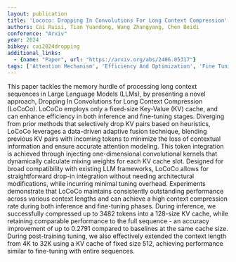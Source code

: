 ```yaml
---
layout: publication
title: 'Lococo: Dropping In Convolutions For Long Context Compression'
authors: Cai Ruisi, Tian Yuandong, Wang Zhangyang, Chen Beidi
conference: "Arxiv"
year: 2024
bibkey: cai2024dropping
additional_links:
  - {name: "Paper", url: "https://arxiv.org/abs/2406.05317"}
tags: ['Attention Mechanism', 'Efficiency And Optimization', 'Fine Tuning', 'Merging', 'Model Architecture', 'Pretraining Methods', 'RAG', 'Tools', 'Training Techniques']
---
```

This paper tackles the memory hurdle of processing long context sequences in Large Language Models (LLMs), by presenting a novel approach, Dropping In Convolutions for Long Context Compression (LoCoCo). LoCoCo employs only a fixed-size Key-Value (KV) cache, and can enhance efficiency in both inference and fine-tuning stages. Diverging from prior methods that selectively drop KV pairs based on heuristics, LoCoCo leverages a data-driven adaptive fusion technique, blending previous KV pairs with incoming tokens to minimize the loss of contextual information and ensure accurate attention modeling. This token integration is achieved through injecting one-dimensional convolutional kernels that dynamically calculate mixing weights for each KV cache slot. Designed for broad compatibility with existing LLM frameworks, LoCoCo allows for straightforward drop-in integration without needing architectural modifications, while incurring minimal tuning overhead. Experiments demonstrate that LoCoCo maintains consistently outstanding performance across various context lengths and can achieve a high context compression rate during both inference and fine-tuning phases. During inference, we successfully compressed up to 3482 tokens into a 128-size KV cache, while retaining comparable performance to the full sequence - an accuracy improvement of up to 0.2791 compared to baselines at the same cache size. During post-training tuning, we also effectively extended the context length from 4K to 32K using a KV cache of fixed size 512, achieving performance similar to fine-tuning with entire sequences.
